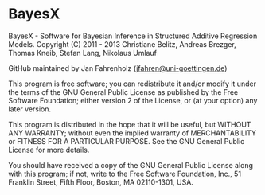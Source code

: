 BayesX
======
BayesX - Software for Bayesian Inference in
Structured Additive Regression Models.
Copyright (C) 2011 - 2013  Christiane Belitz, Andreas Brezger,
Thomas Kneib, Stefan Lang, Nikolaus Umlauf

GitHub maintained by Jan Fahrenholz (jfahren@uni-goettingen.de)

This program is free software; you can redistribute it and/or
modify it under the terms of the GNU General Public License
as published by the Free Software Foundation; either version 2
of the License, or (at your option) any later version.

This program is distributed in the hope that it will be useful,
but WITHOUT ANY WARRANTY; without even the implied warranty of
MERCHANTABILITY or FITNESS FOR A PARTICULAR PURPOSE.  See the
GNU General Public License for more details.

You should have received a copy of the GNU General Public License
along with this program; if not, write to the Free Software
Foundation, Inc., 51 Franklin Street, Fifth Floor, Boston, MA  02110-1301, USA.